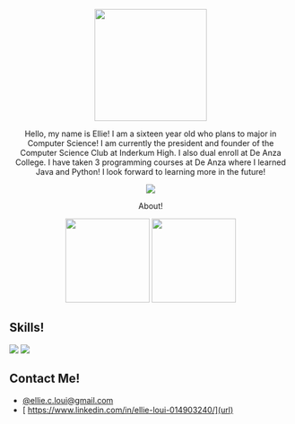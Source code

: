 <p align="center">
<img src = "https://media.giphy.com/media/KZ4vcCsB00OfUICNve/giphy.gif" width = 200>
</p>

<p align="center">
Hello, my name is Ellie! I am a sixteen year old who plans to major in Computer Science! I am currently the president and founder of the Computer Science Club at Inderkum High. I also dual enroll at De Anza College. I have taken 3 programming courses at De Anza where I learned Java and Python! I look forward to learning more in the future!
</p>

<p align="center">
    <img src="https://user-images.githubusercontent.com/51255260/210165542-b9f4cb71-cbf9-4809-af7f-cc94dcf7b736.png">
</p>

<p align="center"> About! </p>
<p align="center">
    <img src = "https://media.giphy.com/media/H3eWnQ9OzazhXtnDcz/giphy.gif" width = 150>
    <img src = "https://media.giphy.com/media/Yr6KlhMdKRnM6CY40W/giphy.gif" width = 150>
</p>




## Skills!
<img src="https://user-images.githubusercontent.com/51255260/210165569-98023805-ee74-4cfb-ac6b-c89256277cb6.png">
<img src="https://user-images.githubusercontent.com/51255260/210165530-d8698bd3-fe2b-4bce-a741-5a333d0999f0.png">

## Contact Me!

- [@ellie.c.loui@gmail.com](url)
- [ https://www.linkedin.com/in/ellie-loui-014903240/](url)
